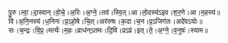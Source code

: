 

  
पु॒रु।त्वा॒।दा॒स्वान्।वो॒चे॒।अ॒रिः।अ॒ग्ने॒।तव॑।स्वि॒त्।आ।तो॒दस्य॑ऽइव।श॒र॒णे।आ।म॒हस्य॑॥  
वि।अ॒नि॒नस्य॑।ध॒निनः॑।प्र॒ऽहो॒षे।चि॒त्।अर॑रुषः।क॒दा।च॒न।प्र॒ऽजिग॑तः।अदे॑वऽयोः॥  
सः।च॒न्द्रः।वि॒प्र॒।मर्त्यः॑।म॒हः।व्राध॑न्ऽतमः।दि॒वि।प्रऽप्र॑।इत्।ते॒।अ॒ग्ने॒।व॒नुषः॑।स्याम॥  
